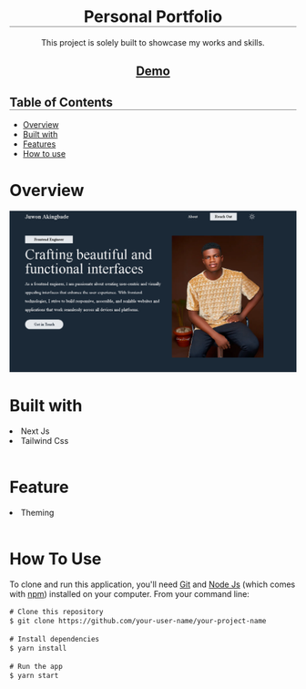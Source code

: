  <h1 align="center" style="border-bottom: 1px solid gray;">Personal Portfolio</h1>

<p align='center'>This project is solely built to showcase my works and skills.</p>

<h2 align='center'>
<a href='https://juwon-akingbade.vercel.app' > Demo</a>
</h2>

<h2 style="border-bottom: 1px solid gray;">Table of Contents</h2>
<ul>
    <li><a href="#overview">Overview</a></li>
    <li><a href='#builtwith'>Built with</a></li>
    <li><a href ='#feature'>Features</a></li>
    <li><a href="#howtouse">How to use</a></li>
</ul>

<h1 id='overview'>Overview</h1>
<img src='./public/preview.png' /> <nr/>

<h1 id='builtwith'>Built with</h1>
<li>Next Js</li>
<li>Tailwind Css</li>  <br />


<h1 id='feature'>Feature</h1>
<li>Theming</li>  <br />

<h1 id='howtouse'>How To Use</h1>

<p>
To clone and run this application, you'll need <a href='https://git-scm.com/'>Git</a> and <a href='https://nodejs.org/en/download/'>Node Js</a> (which comes with <a href='http://npmjs.com/'>npm</a>) installed on your computer. From your command line:
</p>

```
# Clone this repository
$ git clone https://github.com/your-user-name/your-project-name

# Install dependencies
$ yarn install

# Run the app
$ yarn start

```



